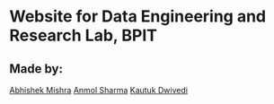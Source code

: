 # Website for Data Engineering and Research Lab, BPIT

## Made by:
[Abhishek Mishra](https://www.linkedin.com/in/mishra5047/)
[Anmol Sharma](https://www.linkedin.com/in/anmol2512s/)
[Kautuk Dwivedi](https://www.linkedin.com/in/kautuk-dwivedi/)